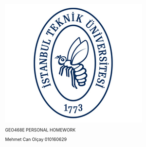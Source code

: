![ITU](https://github.com/olcay16itu/mcanolcay/blob/main/Readme%20images/it2_1.jpg)

GEO468E PERSONAL HOMEWORK

Mehmet Can Olçay 010160629

